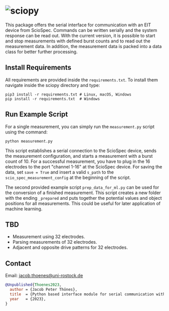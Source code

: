 # ![sciopy](https://raw.githubusercontent.com/spatialaudio/sciopy/dev/doc/images/logo_sciopy.jpg)

This package offers the serial interface for communication with an EIT device from ScioSpec. Commands can be written serially and the system response can be read out. With the current version, it is possible to start and stop measurements with defined burst counts and to read out the measurement data. In addition, the measurement data is packed into a data class for better further processing.

## Install Requirements

All requirements are provided inside the `requirements.txt`. To install them navigate inside the sciopy directory and type:

    pip3 install -r requirements.txt # Linux, macOS, Windows
    pip install -r requirements.txt  # Windows

## Run Example Script

For a single measurement, you can simply run the `measurement.py` script using the command:

    python measurement.py

This script establishes a serial connection to the ScioSpec device, sends the measurement configuration, and starts a 
measurement with a burst count of 10. For a successful measurement, you have to plug in the 16 electrodes to the port "channel 1-16" at the ScioSpec device. For saving the data, set `save = True` and insert a valid `s_path` to the `scio_spec_measurement_config` at the beginning of the script.

The second provided example script `prep_data_for_ml.py` can be used for the conversion of a finished measurement.
This script creates a new folder with the ending `_prepared` and puts together the potential values and object positions for all measurements. This could be useful for later application of machine learning. 


## TBD

- Measurement using 32 electrodes.
- Parsing measurements of 32 electrodes.
- Adjacent and opposite drive patterns for 32 electrodes.

## Contact

Email: jacob.thoenes@uni-rostock.de

```bibtex
@Unpublished{Thoenes2023,
  author = {Jacob Peter Thönes},
  title  = {Python based interface module for serial communication with the ScioSpec Electrical Impedance Tomography (EIT) device.},
  year   = {2023},
}
```
